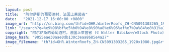 ```yaml
---
layout: post
title:  "阿尔萨斯的葡萄酒村，法国上莱茵省"
date:   "2021-12-17 16:00:00 +0800"
image_url: "http://cn.bing.com/th?id=OHR.WinterRoofs_ZH-CN5091303265_1920x1080.jpg&rf=LaDigue_1920x1080.jpg&pid=hp"
link: "/search?q=%e9%98%bf%e5%b0%94%e8%90%a8%e6%96%af%e7%9a%84%e8%91%a1%e8%90%84%e9%85%92%e6%9d%91&form=hpcapt&mkt=zh-cn"
copyright: "阿尔萨斯的葡萄酒村，法国上莱茵省 (© Walter Bibikow/eStock Photo)"
image_hash: "9055eae30aae0db130c3eaa8685e4a27"
image_filename: "th?id=OHR.WinterRoofs_ZH-CN5091303265_1920x1080.jpg&rf=LaDigue_1920x1080.jpg&pid=hp"
---
```

